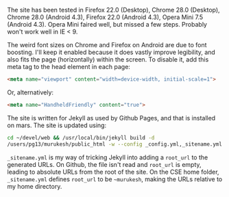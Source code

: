 The site has been tested in Firefox 22.0 (Desktop), Chrome 28.0
(Desktop), Chrome 28.0 (Android 4.3), Firefox 22.0 (Android 4.3), Opera
Mini 7.5 (Android 4.3). Opera Mini faired well, but missed a few steps.
Probably won't work well in IE < 9.

The weird font sizes on Chrome and Firefox on Android are due to font
boosting. I'll keep it enabled because it does vastly improve
legibility, and also fits the page (horizontally) within the screen.  To
disable it, add this meta tag to the head element in each page:

```html
<meta name="viewport" content="width=device-width, initial-scale=1">
```

Or, alternatively:

```html
<meta name="HandheldFriendly" content="true">
```

The site is written for Jekyll as used by Github Pages, and that is
installed on mars. The site is updated using:

```sh 
cd ~/devel/web && /usr/local/bin/jekyll build -d
/users/pg13/murukesh/public_html -w --config _config.yml,_sitename.yml
```

`_sitename.yml` is my way of tricking Jekyll into adding a `root_url` to
the generated URLs.  On Github, the file isn't read and `root_url` is
empty, leading to absolute URLs from the root of the site. On the CSE
home folder, `_sitename.yml` defines `root_url` to be `~murukesh`,
making the URLs relative to my home directory.
